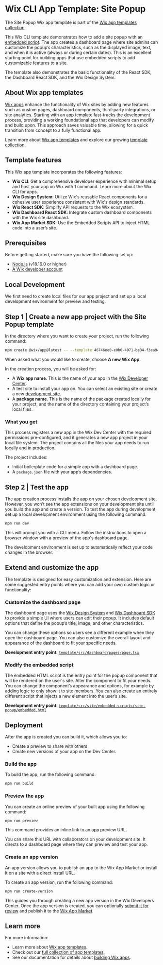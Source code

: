 # Wix CLI App Template: Site Popup

The Site Popup Wix app template is part of the [Wix app templates collection](https://dev.wix.com/apps-templates).

This Wix CLI template demonstrates how to add a site popup with an [embedded script](https://dev.wix.com/docs/build-apps/developer-tools/cli/wix-cli-for-apps/extensions/embedded-scripts#before-you-begin). The app creates a dashboard page where site admins can customize the popup’s characteristics, such as the displayed image, text, and when it is active (always or during certain dates). This is an excellent starting point for building apps that use embedded scripts to add customizable features to a site.

The template also demonstrates the basic functionality of the React SDK, the Dashboard React SDK, and the Wix Design System.

## About Wix app templates

[Wix apps](https://dev.wix.com/docs/build-apps) enhance the functionality of Wix sites by adding new features such as custom pages, dashboard components, third-party integrations, or site analytics. Starting with an app template fast-tracks the development process, providing a working foundational app that developers can modify and build upon. This approach saves valuable time, allowing for a quick transition from concept to a fully functional app.

Learn more about [Wix app templates](https://dev.wix.com/docs/build-apps/get-started/templates/get-started-from-an-app-template) and explore our growing [template collection](https://dev.wix.com/apps-templates).

## Template features

This Wix app template incorporates the following features:

+ **Wix CLI**: Get a comprehensive developer experience with minimal setup and host your app on Wix with 1 command. Learn more about the Wix CLI for  apps.
+ **Wix Design System**: Utilize Wix's reusable React components for a cohesive user experience consistent with Wix's design standards.
+ **Wix React SDK**: Simplify API requests to the Wix ecosystem.
+ **Wix Dashboard React SDK**: Integrate custom dashboard components with the Wix site dashboard.
+ **Wix App Market SDK**: Use the Embedded Scripts API to inject HTML code into a user’s site.

## Prerequisites

Before getting started, make sure you have the following set up:

+ [Node.js](https://nodejs.org/en/) (v18.16.0 or higher)
+ [A Wix developer account](https://users.wix.com/signin?loginDialogContext=signup&referralInfo=HEADER&postLogin=https:%2F%2Fdev.wix.com%2Fdc3%2Fmy-apps&postSignUp=https:%2F%2Fdev.wix.com%2Fdc3%2Fmy-apps&forceRender=true)

## Local Development

We first need to create local files for our app project and set up a local development environment for preview and testing.

## Step 1 | Create a new app project with the Site Popup template

In the directory where you want to create your project, run the following command:

```bash
npm create @wix/app@latest -- --template 46746ee0-e0b0-4971-be34-f3ea94dd979b
```

When asked what you would like to create, choose **A new Wix App**.

In the creation process, you will be asked for:

+ A **Wix app name**. This is the name of your app in the [Wix Developer Center](https://dev.wix.com/apps/my-apps).
+ A test site to install your app on. You can select an existing site or create a new [development site](https://dev.wix.com/docs/build-apps/build-your-app/testing/how-to-test-your-app-on-a-free-premium-development-site#create-a-premium-development-site).
+ A **package name**. This is the name of the package created locally for your project, and the name of the directory containing your project’s local files.

### What you get

This process registers a new app in the Wix Dev Center with the required permissions pre-configured, and it generates a new app project in your local file system. The project contains all the files your app needs to run locally and in production.

The project includes:

+ Initial boilerplate code for a simple app with a dashboard page.
+ A `package.json` file with your app’s dependencies.

## Step 2 | Test the app

The app creation process installs the app on your chosen development site. However, you won’t see the app extensions on your development site until you build the app and create a version. To test the app during development, set up a local development environment using the following command:

```bash
npm run dev
```

This will prompt you with a CLI menu. Follow the instructions to open a browser window with a preview of the app's dashboard page.

The development environment is set up to automatically reflect your code changes in the browser.

## Extend and customize the app

The template is designed for easy customization and extension. Here are some suggested entry points where you can add your own custom logic or functionality:

### Customize the dashboard page

The dashboard page uses the [Wix Design System](https://www.wixdesignsystem.com/) and [Wix Dashboard SDK](https://dev.wix.com/docs/sdk/host-modules/dashboard/introduction) to provide a simple UI where users can edit their popup. It includes default options that define the popup’s title, image, and other characteristics.

You can change these options so users see a different example when they open the dashboard page. You can also customize the overall layout and appearance of the dashboard to fit your specific needs.

**Development entry point**: [`template/src/dashboard/pages/page.tsx`](template/src/dashboard/pages/page.tsx)

### Modify the embedded script

The embedded HTML script is the entry point for the popup component that will be rendered on the user's site. Alter the component to fit your needs. You can change the component’s appearance and options, for example by adding logic to only show it to site members. You can also create an entirely different script that injects a new element into the user’s site.

**Development entry point**: [`template/src/site/embedded-scripts/site-popup/embedded.html`](template/src/site/embedded-scripts/site-popup/embedded.html)

## Deployment

After the app is created you can build it, which allows you to:

+ Create a preview to share with others
+ Create new versions of your app on the Dev Center.

### Build the app

To build the app, run the following command:

```bash
npm run build
```

### Preview the app

You can create an online preview of your built app using the following command:

```bash
npm run preview
```

This command provides an inline link to an app preview URL.

You can share this URL with collaborators on your development site. It directs to a dashboard page where they can preview and test your app.

### Create an app version

An app version allows you to publish an app to the Wix App Market or install it on a site with a direct install URL.

To create an app version, run the following command:

```bash
npm run create-version
```

This guides you through creating a new app version in the Wix Developers Center. Once the app version is created, you can optionally [submit it for review](https://devforum.wix.com/kb/en/article/submit-your-app-for-review) and publish it to the [Wix App Market](https://www.wix.com/app-market).

## Learn more

For more information:

+ Learn more about [Wix app templates](https://dev.wix.com/docs/build-apps/get-started/templates/get-started-from-an-app-template).
+ Check out our [full collection of app templates](https://dev.wix.com/apps-templates).
+ See our documentation for details about [building Wix apps](https://dev.wix.com/docs/build-apps).